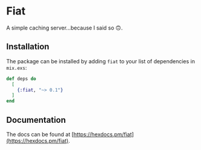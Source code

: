 # Fiat

A simple caching server...because I said so :upside_down_face:.

## Installation

The package can be installed by adding `fiat` to your list of dependencies in `mix.exs`:

```elixir
def deps do
  [
    {:fiat, "~> 0.1"}
  ]
end
```

## Documentation

The docs can be found at [https://hexdocs.pm/fiat](https://hexdocs.pm/fiat).

